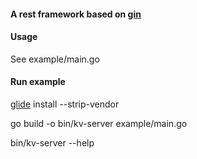 #### A rest framework based on [gin](https://github.com/gin-gonic/gin)

#### Usage

See example/main.go

#### Run example

[glide](https://glide.sh/) install --strip-vendor

go build -o bin/kv-server example/main.go

bin/kv-server --help
